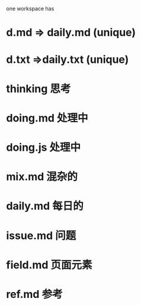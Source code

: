one workspace has 
# d.md => daily.md (unique)
# d.txt =>daily.txt (unique)

# thinking 思考
# doing.md  处理中
# doing.js  处理中
# mix.md  混杂的
# daily.md 每日的
# issue.md 问题
# field.md  页面元素
# ref.md 参考
